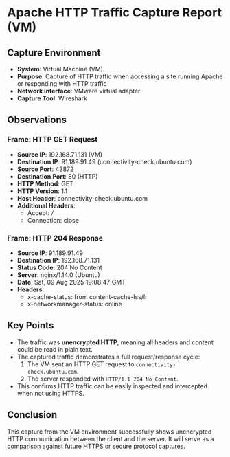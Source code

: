 # Apache HTTP Traffic Capture Report (VM)

## Capture Environment
- **System**: Virtual Machine (VM)
- **Purpose**: Capture of HTTP traffic when accessing a site running Apache or responding with HTTP traffic
- **Network Interface**: VMware virtual adapter
- **Capture Tool**: Wireshark

## Observations

### Frame: HTTP GET Request
- **Source IP**: 192.168.71.131 (VM)
- **Destination IP**: 91.189.91.49 (connectivity-check.ubuntu.com)
- **Source Port**: 43872
- **Destination Port**: 80 (HTTP)
- **HTTP Method**: GET
- **HTTP Version**: 1.1
- **Host Header**: connectivity-check.ubuntu.com
- **Additional Headers**:
  - Accept: */*
  - Connection: close

### Frame: HTTP 204 Response
- **Source IP**: 91.189.91.49
- **Destination IP**: 192.168.71.131
- **Status Code**: 204 No Content
- **Server**: nginx/1.14.0 (Ubuntu)
- **Date**: Sat, 09 Aug 2025 19:08:47 GMT
- **Headers**:
  - x-cache-status: from content-cache-lss/lr
  - x-networkmanager-status: online

## Key Points
- The traffic was **unencrypted HTTP**, meaning all headers and content could be read in plain text.
- The captured traffic demonstrates a full request/response cycle:
  1. The VM sent an HTTP GET request to `connectivity-check.ubuntu.com`.
  2. The server responded with `HTTP/1.1 204 No Content`.
- This confirms HTTP traffic can be easily inspected and intercepted when not using HTTPS.

## Conclusion
This capture from the VM environment successfully shows unencrypted HTTP communication between the client and the server. It will serve as a comparison against future HTTPS or secure protocol captures.
